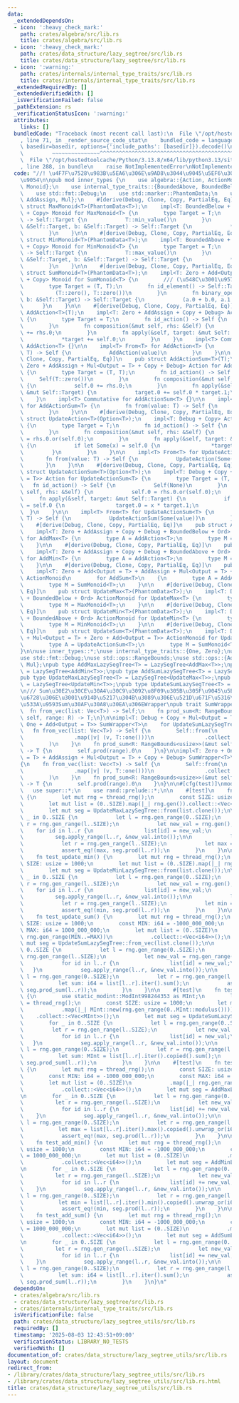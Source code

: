 ```yaml
---
data:
  _extendedDependsOn:
  - icon: ':heavy_check_mark:'
    path: crates/algebra/src/lib.rs
    title: crates/algebra/src/lib.rs
  - icon: ':heavy_check_mark:'
    path: crates/data_structure/lazy_segtree/src/lib.rs
    title: crates/data_structure/lazy_segtree/src/lib.rs
  - icon: ':warning:'
    path: crates/internals/internal_type_traits/src/lib.rs
    title: crates/internals/internal_type_traits/src/lib.rs
  _extendedRequiredBy: []
  _extendedVerifiedWith: []
  _isVerificationFailed: false
  _pathExtension: rs
  _verificationStatusIcon: ':warning:'
  attributes:
    links: []
  bundledCode: "Traceback (most recent call last):\n  File \"/opt/hostedtoolcache/Python/3.13.8/x64/lib/python3.13/site-packages/onlinejudge_verify/documentation/build.py\"\
    , line 71, in _render_source_code_stat\n    bundled_code = language.bundle(stat.path,\
    \ basedir=basedir, options={'include_paths': [basedir]}).decode()\n          \
    \         ~~~~~~~~~~~~~~~^^^^^^^^^^^^^^^^^^^^^^^^^^^^^^^^^^^^^^^^^^^^^^^^^^^^^^^^^^^^^^^^^^\n\
    \  File \"/opt/hostedtoolcache/Python/3.13.8/x64/lib/python3.13/site-packages/onlinejudge_verify/languages/rust.py\"\
    , line 288, in bundle\n    raise NotImplementedError\nNotImplementedError\n"
  code: "//! \u4F7F\u7528\u983B\u5EA6\u306E\u9AD8\u3044\u9045\u5EF6\u30BB\u30B0\u6728\
    \u9054\n\npub mod inner_types {\n    use algebra::{Action, ActionMonoid, Commutative,\
    \ Monoid};\n    use internal_type_traits::{BoundedAbove, BoundedBelow, Zero};\n\
    \    use std::fmt::Debug;\n    use std::marker::PhantomData;\n    use std::ops::{Add,\
    \ AddAssign, Mul};\n    #[derive(Debug, Clone, Copy, PartialEq, Eq)]\n    pub\
    \ struct MaxMonoid<T>(PhantomData<T>);\n    impl<T: BoundedBelow + Ord + Debug\
    \ + Copy> Monoid for MaxMonoid<T> {\n        type Target = T;\n        fn id_element()\
    \ -> Self::Target {\n            T::min_value()\n        }\n        fn binary_operation(a:\
    \ &Self::Target, b: &Self::Target) -> Self::Target {\n            *a.max(b)\n\
    \        }\n    }\n\n    #[derive(Debug, Clone, Copy, PartialEq, Eq)]\n    pub\
    \ struct MinMonoid<T>(PhantomData<T>);\n    impl<T: BoundedAbove + Ord + Debug\
    \ + Copy> Monoid for MinMonoid<T> {\n        type Target = T;\n        fn id_element()\
    \ -> Self::Target {\n            T::max_value()\n        }\n        fn binary_operation(a:\
    \ &Self::Target, b: &Self::Target) -> Self::Target {\n            *a.min(b)\n\
    \        }\n    }\n\n    #[derive(Debug, Clone, Copy, PartialEq, Eq)]\n    pub\
    \ struct SumMonoid<T>(PhantomData<T>);\n    impl<T: Zero + Add<Output = T> + Debug\
    \ + Copy> Monoid for SumMonoid<T> {\n        /// (\u548C\u3001\u9577\u3055)\n\
    \        type Target = (T, T);\n        fn id_element() -> Self::Target {\n  \
    \          (T::zero(), T::zero())\n        }\n        fn binary_operation(a: &Self::Target,\
    \ b: &Self::Target) -> Self::Target {\n            (a.0 + b.0, a.1 + b.1)\n  \
    \      }\n    }\n\n    #[derive(Debug, Clone, Copy, PartialEq, Eq)]\n    pub struct\
    \ AddAction<T>(T);\n    impl<T: Zero + AddAssign + Copy + Debug> Action for AddAction<T>\
    \ {\n        type Target = T;\n        fn id_action() -> Self {\n            Self(T::zero())\n\
    \        }\n        fn composition(&mut self, rhs: &Self) {\n            self.0\
    \ += rhs.0;\n        }\n        fn apply(&self, target: &mut Self::Target) {\n\
    \            *target += self.0;\n        }\n    }\n    impl<T> Commutative for\
    \ AddAction<T> {}\n\n    impl<T> From<T> for AddAction<T> {\n        fn from(value:\
    \ T) -> Self {\n            AddAction(value)\n        }\n    }\n\n    #[derive(Debug,\
    \ Clone, Copy, PartialEq, Eq)]\n    pub struct AddActionSum<T>(T);\n    impl<T:\
    \ Zero + AddAssign + Mul<Output = T> + Copy + Debug> Action for AddActionSum<T>\
    \ {\n        type Target = (T, T);\n        fn id_action() -> Self {\n       \
    \     Self(T::zero())\n        }\n        fn composition(&mut self, rhs: &Self)\
    \ {\n            self.0 += rhs.0;\n        }\n        fn apply(&self, target:\
    \ &mut Self::Target) {\n            target.0 += self.0 * target.1;\n        }\n\
    \    }\n    impl<T> Commutative for AddActionSum<T> {}\n\n    impl<T> From<T>\
    \ for AddActionSum<T> {\n        fn from(value: T) -> Self {\n            AddActionSum(value)\n\
    \        }\n    }\n\n    #[derive(Debug, Clone, Copy, PartialEq, Eq)]\n    pub\
    \ struct UpdateAction<T>(Option<T>);\n    impl<T: Debug + Copy> Action for UpdateAction<T>\
    \ {\n        type Target = T;\n        fn id_action() -> Self {\n            Self(None)\n\
    \        }\n        fn composition(&mut self, rhs: &Self) {\n            self.0\
    \ = rhs.0.or(self.0);\n        }\n        fn apply(&self, target: &mut Self::Target)\
    \ {\n            if let Some(x) = self.0 {\n                *target = x;\n   \
    \         }\n        }\n    }\n\n    impl<T> From<T> for UpdateAction<T> {\n \
    \       fn from(value: T) -> Self {\n            UpdateAction(Some(value))\n \
    \       }\n    }\n\n    #[derive(Debug, Clone, Copy, PartialEq, Eq)]\n    pub\
    \ struct UpdateActionSum<T>(Option<T>);\n    impl<T: Debug + Copy + Mul<Output\
    \ = T>> Action for UpdateActionSum<T> {\n        type Target = (T, T);\n     \
    \   fn id_action() -> Self {\n            Self(None)\n        }\n        fn composition(&mut\
    \ self, rhs: &Self) {\n            self.0 = rhs.0.or(self.0);\n        }\n   \
    \     fn apply(&self, target: &mut Self::Target) {\n            if let Some(x)\
    \ = self.0 {\n                target.0 = x * target.1;\n            }\n      \
    \  }\n    }\n\n    impl<T> From<T> for UpdateActionSum<T> {\n        fn from(value:\
    \ T) -> Self {\n            UpdateActionSum(Some(value))\n        }\n    }\n\n\
    \    #[derive(Debug, Clone, Copy, PartialEq, Eq)]\n    pub struct AddMax<T>(PhantomData<T>);\n\
    \    impl<T: Zero + AddAssign + Copy + Debug + BoundedBelow + Ord> ActionMonoid\
    \ for AddMax<T> {\n        type A = AddAction<T>;\n        type M = MaxMonoid<T>;\n\
    \    }\n\n    #[derive(Debug, Clone, Copy, PartialEq, Eq)]\n    pub struct AddMin<T>(PhantomData<T>);\n\
    \    impl<T: Zero + AddAssign + Copy + Debug + BoundedAbove + Ord> ActionMonoid\
    \ for AddMin<T> {\n        type A = AddAction<T>;\n        type M = MinMonoid<T>;\n\
    \    }\n\n    #[derive(Debug, Clone, Copy, PartialEq, Eq)]\n    pub struct AddSum<T>(PhantomData<T>);\n\
    \    impl<T: Zero + Add<Output = T> + AddAssign + Mul<Output = T> + Copy + Debug>\
    \ ActionMonoid\n        for AddSum<T>\n    {\n        type A = AddActionSum<T>;\n\
    \        type M = SumMonoid<T>;\n    }\n\n    #[derive(Debug, Clone, Copy, PartialEq,\
    \ Eq)]\n    pub struct UpdateMax<T>(PhantomData<T>);\n    impl<T: Debug + Copy\
    \ + BoundedBelow + Ord> ActionMonoid for UpdateMax<T> {\n        type A = UpdateAction<T>;\n\
    \        type M = MaxMonoid<T>;\n    }\n\n    #[derive(Debug, Clone, Copy, PartialEq,\
    \ Eq)]\n    pub struct UpdateMin<T>(PhantomData<T>);\n    impl<T: Debug + Copy\
    \ + BoundedAbove + Ord> ActionMonoid for UpdateMin<T> {\n        type A = UpdateAction<T>;\n\
    \        type M = MinMonoid<T>;\n    }\n\n    #[derive(Debug, Clone, Copy, PartialEq,\
    \ Eq)]\n    pub struct UpdateSum<T>(PhantomData<T>);\n    impl<T: Debug + Copy\
    \ + Mul<Output = T> + Zero + Add<Output = T>> ActionMonoid for UpdateSum<T> {\n\
    \        type A = UpdateActionSum<T>;\n        type M = SumMonoid<T>;\n    }\n\
    }\n\nuse inner_types::*;\nuse internal_type_traits::{One, Zero};\nuse lazy_segtree::LazySegTree;\n\
    use std::fmt::Debug;\nuse std::ops::RangeBounds;\nuse std::ops::{Add, AddAssign,\
    \ Mul};\npub type AddMaxLazySegTree<T> = LazySegTree<AddMax<T>>;\npub type AddMinLazySegTree<T>\
    \ = LazySegTree<AddMin<T>>;\npub type AddSumLazySegTree<T> = LazySegTree<AddSum<T>>;\n\
    pub type UpdateMaxLazySegTree<T> = LazySegTree<UpdateMax<T>>;\npub type UpdateMinLazySegTree<T>\
    \ = LazySegTree<UpdateMin<T>>;\npub type UpdateSumLazySegTree<T> = LazySegTree<UpdateSum<T>>;\n\
    \n/// Sum\u30E2\u30CE\u30A4\u30C9\u3092\u8F09\u305B\u305F\u9045\u5EF6\u30BB\u30B0\
    \u6728\u306E\u3001\u914D\u5217\u304B\u3089\u306E\u521D\u671F\u5316\u3068\u3001\
    \u533A\u9593Sum\u30AF\u30A8\u30EA\u306EWrapper\npub trait SumWrapper<T> {\n  \
    \  fn from_vec(list: Vec<T>) -> Self;\n    fn prod_sum<R: RangeBounds<usize>>(&mut\
    \ self, range: R) -> T;\n}\n\nimpl<T: Debug + Copy + Mul<Output = T> + Zero +\
    \ One + Add<Output = T>> SumWrapper<T>\n    for UpdateSumLazySegTree<T>\n{\n \
    \   fn from_vec(list: Vec<T>) -> Self {\n        Self::from(\n            list.into_iter()\n\
    \                .map(|v| (v, T::one()))\n                .collect::<Vec<(T, T)>>(),\n\
    \        )\n    }\n    fn prod_sum<R: RangeBounds<usize>>(&mut self, range: R)\
    \ -> T {\n        self.prod(range).0\n    }\n}\n\nimpl<T: Zero + One + Add<Output\
    \ = T> + AddAssign + Mul<Output = T> + Copy + Debug> SumWrapper<T>\n    for AddSumLazySegTree<T>\n\
    {\n    fn from_vec(list: Vec<T>) -> Self {\n        Self::from(\n            list.into_iter()\n\
    \                .map(|v| (v, T::one()))\n                .collect::<Vec<(T, T)>>(),\n\
    \        )\n    }\n    fn prod_sum<R: RangeBounds<usize>>(&mut self, range: R)\
    \ -> T {\n        self.prod(range).0\n    }\n}\n\n#[cfg(test)]\nmod test {\n \
    \   use super::*;\n    use rand::prelude::*;\n\n    #[test]\n    fn test_update_max()\
    \ {\n        let mut rng = thread_rng();\n        const SIZE: usize = 1000;\n\
    \        let mut list = (0..SIZE).map(|_| rng.gen()).collect::<Vec<i64>>();\n\
    \        let mut seg = UpdateMaxLazySegTree::from(list.clone());\n\n        for\
    \ _ in 0..SIZE {\n            let l = rng.gen_range(0..SIZE);\n            let\
    \ r = rng.gen_range(l..SIZE);\n            let new_val = rng.gen();\n        \
    \    for id in l..r {\n                list[id] = new_val;\n            }\n  \
    \          seg.apply_range(l..r, &new_val.into());\n\n            let l = rng.gen_range(0..SIZE);\n\
    \            let r = rng.gen_range(l..SIZE);\n            let max = list[l..r].iter().max().copied().unwrap_or(i64::MIN);\n\
    \            assert_eq!(max, seg.prod(l..r));\n        }\n    }\n\n    #[test]\n\
    \    fn test_update_min() {\n        let mut rng = thread_rng();\n        const\
    \ SIZE: usize = 1000;\n        let mut list = (0..SIZE).map(|_| rng.gen()).collect::<Vec<i64>>();\n\
    \        let mut seg = UpdateMinLazySegTree::from(list.clone());\n\n        for\
    \ _ in 0..SIZE {\n            let l = rng.gen_range(0..SIZE);\n            let\
    \ r = rng.gen_range(l..SIZE);\n            let new_val = rng.gen();\n        \
    \    for id in l..r {\n                list[id] = new_val;\n            }\n  \
    \          seg.apply_range(l..r, &new_val.into());\n\n            let l = rng.gen_range(0..SIZE);\n\
    \            let r = rng.gen_range(l..SIZE);\n            let min = list[l..r].iter().min().copied().unwrap_or(i64::MAX);\n\
    \            assert_eq!(min, seg.prod(l..r));\n        }\n    }\n\n    #[test]\n\
    \    fn test_update_sum() {\n        let mut rng = thread_rng();\n        const\
    \ SIZE: usize = 1000;\n        const MIN: i64 = -1000_000_000;\n        const\
    \ MAX: i64 = 1000_000_000;\n        let mut list = (0..SIZE)\n            .map(|_|\
    \ rng.gen_range(MIN..=MAX))\n            .collect::<Vec<i64>>();\n        let\
    \ mut seg = UpdateSumLazySegTree::from_vec(list.clone());\n\n        for _ in\
    \ 0..SIZE {\n            let l = rng.gen_range(0..SIZE);\n            let r =\
    \ rng.gen_range(l..SIZE);\n            let new_val = rng.gen_range(MIN..=MAX);\n\
    \            for id in l..r {\n                list[id] = new_val;\n         \
    \   }\n            seg.apply_range(l..r, &new_val.into());\n\n            let\
    \ l = rng.gen_range(0..SIZE);\n            let r = rng.gen_range(l..SIZE);\n \
    \           let sum: i64 = list[l..r].iter().sum();\n            assert_eq!(sum,\
    \ seg.prod_sum(l..r));\n        }\n    }\n\n    #[test]\n    fn test_update_sum_modint()\
    \ {\n        use static_modint::ModInt998244353 as MInt;\n        let mut rng\
    \ = thread_rng();\n        const SIZE: usize = 1000;\n        let mut list = (0..SIZE)\n\
    \            .map(|_| MInt::new(rng.gen_range(0..MInt::modulus())))\n        \
    \    .collect::<Vec<MInt>>();\n        let mut seg = UpdateSumLazySegTree::from_vec(list.clone());\n\
    \        for _ in 0..SIZE {\n            let l = rng.gen_range(0..SIZE);\n   \
    \         let r = rng.gen_range(l..SIZE);\n            let new_val = MInt::new(rng.gen_range(0..MInt::modulus()));\n\
    \            for id in l..r {\n                list[id] = new_val;\n         \
    \   }\n            seg.apply_range(l..r, &new_val.into());\n\n            let\
    \ l = rng.gen_range(0..SIZE);\n            let r = rng.gen_range(l..SIZE);\n \
    \           let sum: MInt = list[l..r].iter().copied().sum();\n            assert_eq!(sum,\
    \ seg.prod_sum(l..r));\n        }\n    }\n\n    #[test]\n    fn test_add_max()\
    \ {\n        let mut rng = thread_rng();\n        const SIZE: usize = 1000;\n\
    \        const MIN: i64 = -1000_000_000;\n        const MAX: i64 = 1000_000_000;\n\
    \        let mut list = (0..SIZE)\n            .map(|_| rng.gen_range(MIN..=MAX))\n\
    \            .collect::<Vec<i64>>();\n        let mut seg = AddMaxLazySegTree::from(list.clone());\n\
    \n        for _ in 0..SIZE {\n            let l = rng.gen_range(0..SIZE);\n  \
    \          let r = rng.gen_range(l..SIZE);\n            let new_val = rng.gen_range(MIN..=MAX);\n\
    \            for id in l..r {\n                list[id] += new_val;\n        \
    \    }\n            seg.apply_range(l..r, &new_val.into());\n\n            let\
    \ l = rng.gen_range(0..SIZE);\n            let r = rng.gen_range(l..SIZE);\n \
    \           let max = list[l..r].iter().max().copied().unwrap_or(i64::MIN);\n\
    \            assert_eq!(max, seg.prod(l..r));\n        }\n    }\n\n    #[test]\n\
    \    fn test_add_min() {\n        let mut rng = thread_rng();\n        const SIZE:\
    \ usize = 1000;\n        const MIN: i64 = -1000_000_000;\n        const MAX: i64\
    \ = 1000_000_000;\n        let mut list = (0..SIZE)\n            .map(|_| rng.gen_range(MIN..=MAX))\n\
    \            .collect::<Vec<i64>>();\n        let mut seg = AddMinLazySegTree::from(list.clone());\n\
    \n        for _ in 0..SIZE {\n            let l = rng.gen_range(0..SIZE);\n  \
    \          let r = rng.gen_range(l..SIZE);\n            let new_val = rng.gen_range(MIN..=MAX);\n\
    \            for id in l..r {\n                list[id] += new_val;\n        \
    \    }\n            seg.apply_range(l..r, &new_val.into());\n\n            let\
    \ l = rng.gen_range(0..SIZE);\n            let r = rng.gen_range(l..SIZE);\n \
    \           let min = list[l..r].iter().min().copied().unwrap_or(i64::MAX);\n\
    \            assert_eq!(min, seg.prod(l..r));\n        }\n    }\n\n    #[test]\n\
    \    fn test_add_sum() {\n        let mut rng = thread_rng();\n        const SIZE:\
    \ usize = 1000;\n        const MIN: i64 = -1000_000_000;\n        const MAX: i64\
    \ = 1000_000_000;\n        let mut list = (0..SIZE)\n            .map(|_| rng.gen_range(MIN..=MAX))\n\
    \            .collect::<Vec<i64>>();\n        let mut seg = AddSumLazySegTree::from_vec(list.clone());\n\
    \n        for _ in 0..SIZE {\n            let l = rng.gen_range(0..SIZE);\n  \
    \          let r = rng.gen_range(l..SIZE);\n            let new_val = rng.gen_range(MIN..=MAX);\n\
    \            for id in l..r {\n                list[id] += new_val;\n        \
    \    }\n            seg.apply_range(l..r, &new_val.into());\n\n            let\
    \ l = rng.gen_range(0..SIZE);\n            let r = rng.gen_range(l..SIZE);\n \
    \           let sum: i64 = list[l..r].iter().sum();\n            assert_eq!(sum,\
    \ seg.prod_sum(l..r));\n        }\n    }\n}\n"
  dependsOn:
  - crates/algebra/src/lib.rs
  - crates/data_structure/lazy_segtree/src/lib.rs
  - crates/internals/internal_type_traits/src/lib.rs
  isVerificationFile: false
  path: crates/data_structure/lazy_segtree_utils/src/lib.rs
  requiredBy: []
  timestamp: '2025-08-03 12:43:51+09:00'
  verificationStatus: LIBRARY_NO_TESTS
  verifiedWith: []
documentation_of: crates/data_structure/lazy_segtree_utils/src/lib.rs
layout: document
redirect_from:
- /library/crates/data_structure/lazy_segtree_utils/src/lib.rs
- /library/crates/data_structure/lazy_segtree_utils/src/lib.rs.html
title: crates/data_structure/lazy_segtree_utils/src/lib.rs
---
```


